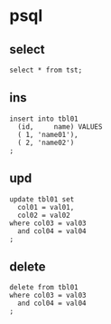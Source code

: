
# psql


## select

```
select * from tst;
```


## ins

```
insert into tbl01
  (id,     name) VALUES
  ( 1, 'name01'),
  ( 2, 'name02')
;
```


## upd

```
update tbl01 set
  col01 = val01,
  col02 = val02
where col03 = val03
  and col04 = val04
;
```


## delete

```
delete from tbl01
where col03 = val03
  and col04 = val04
;
```


